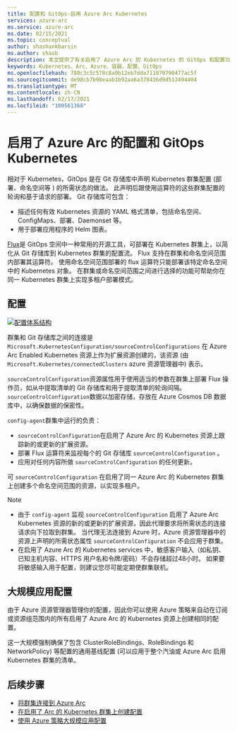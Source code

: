 ```yaml
---
title: 配置和 GitOps-启用 Azure Arc Kubernetes
services: azure-arc
ms.service: azure-arc
ms.date: 02/15/2021
ms.topic: conceptual
author: shashankbarsin
ms.author: shasb
description: 本文提供了有关启用了 Azure Arc 的 Kubernetes 的 GitOps 和配置功能的概念性概述。
keywords: Kubernetes、Arc、Azure、容器、配置、GitOps
ms.openlocfilehash: 780c3c5c578c8a9b12eb7dda711070790477ac5f
ms.sourcegitcommit: de98cb7b98eaab1b92aa6a378436d9d513494404
ms.translationtype: MT
ms.contentlocale: zh-CN
ms.lasthandoff: 02/17/2021
ms.locfileid: "100561368"
---
```

# <a name="configurations-and-gitops-with-azure-arc-enabled-kubernetes"></a>启用了 Azure Arc 的配置和 GitOps Kubernetes

相对于 Kubernetes，GitOps 是在 Git 存储库中声明 Kubernetes 群集配置 (部署、命名空间等 ) 的所需状态的做法。 此声明后跟使用运算符的这些群集配置的轮询和基于请求的部署。 Git 存储库可包含：
* 描述任何有效 Kubernetes 资源的 YAML 格式清单，包括命名空间、ConfigMaps、部署、Daemonset 等。
* 用于部署应用程序的 Helm 图表。

[Flux](https://docs.fluxcd.io/)是 GitOps 空间中一种常用的开源工具，可部署在 Kubernetes 群集上，以简化从 Git 存储库到 Kubernetes 群集的配置流。 Flux 支持在群集和命名空间范围内部署其运算符。 使用命名空间范围部署的 flux 运算符只能部署该特定命名空间中的 Kubernetes 对象。 在群集或命名空间范围之间进行选择的功能可帮助你在同一 Kubernetes 群集上实现多租户部署模式。

## <a name="configurations"></a>配置

[![配置体系结构 ](./media/conceptual-configurations.png)](./media/conceptual-configurations.png#lightbox)

群集和 Git 存储库之间的连接是 `Microsoft.KubernetesConfiguration/sourceControlConfigurations` 在 Azure Arc Enabled Kubernetes 资源上作为扩展资源创建的，该资源 (由 `Microsoft.Kubernetes/connectedClusters` azure 资源管理器中) 表示。 

`sourceControlConfiguration`资源属性用于使用适当的参数在群集上部署 Flux 操作员，如从中提取清单的 Git 存储库和用于提取清单的轮询间隔。 `sourceControlConfiguration`数据以加密存储，存放在 Azure Cosmos DB 数据库中，以确保数据的保密性。

`config-agent`群集中运行的负责：
* `sourceControlConfiguration`在启用了 Azure Arc 的 Kubernetes 资源上跟踪新的或更新的扩展资源。
* 部署 Flux 运算符来监视每个的 Git 存储库 `sourceControlConfiguration` 。
* 应用对任何内容所做 `sourceControlConfiguration` 的任何更新。 

可 `sourceControlConfiguration` 在启用了同一 Azure Arc 的 Kubernetes 群集上创建多个命名空间范围的资源，以实现多租户。

> [!NOTE]
> * 由于 `config-agent` 监视 `sourceControlConfiguration` 启用了 Azure Arc Kubernetes 资源的新的或更新的扩展资源，因此代理要求将所需状态的连接请求向下拉取到群集。 当代理无法连接到 Azure 时，Azure 资源管理器中的资源上声明的所需状态属性 `sourceControlConfiguration` 不会应用于群集。
> * 在启用了 Azure Arc 的 Kubernetes services 中，敏感客户输入（如私钥、已知主机内容、HTTPS 用户名和令牌/密码）不会存储超过48小时。 如果要将敏感输入用于配置，则建议您尽可能定期使群集联机。

## <a name="apply-configurations-at-scale"></a>大规模应用配置

由于 Azure 资源管理器管理你的配置，因此你可以使用 Azure 策略来自动在订阅或资源组范围内的所有启用了 Azure Arc 的 Kubernetes 资源上创建相同的配置。 

这一大规模强制确保了包含 ClusterRoleBindings、RoleBindings 和 NetworkPolicy) 等配置的通用基线配置 (可以应用于整个汽油或 Azure Arc 启用 Kubernetes 群集的清单。

## <a name="next-steps"></a>后续步骤

* [将群集连接到 Azure Arc](./connect-cluster.md)
* [在启用了 Arc 的 Kubernetes 群集上创建配置](./use-gitops-connected-cluster.md)
* [使用 Azure 策略大规模应用配置](./use-azure-policy.md)
